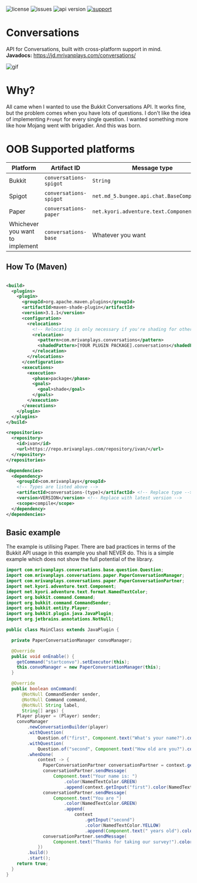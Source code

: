 ![license](https://img.shields.io/github/license/MrIvanPlays/Conversations.svg?style=for-the-badge)
![issues](https://img.shields.io/github/issues/MrIvanPlays/Conversations.svg?style=for-the-badge)
![api version](https://img.shields.io/maven-metadata/v?color=%20blue&label=latest%20version&metadataUrl=https%3A%2F%2Frepo.mrivanplays.com%2Frepository%2Fivan%2Fcom%2Fmrivanplays%2Fconversations-base%2Fmaven-metadata.xml&style=for-the-badge)
[![support](https://img.shields.io/discord/493674712334073878.svg?colorB=Blue&logo=discord&label=Support&style=for-the-badge)](https://mrivanplays.com/discord)
# Conversations

API for Conversations, built with cross-platform support in mind.<br>
**Javadocs:** https://jd.mrivanplays.com/conversations/

![gif](https://img.mrivanplays.com/hpxlgxebkh.gif)

# Why?

All came when I wanted to use the Bukkit Conversations API. It works fine, but the problem comes
when you have lots of questions. I don't like the idea of implementing `Prompt` for every single
question. I wanted something more like how Mojang went with brigadier. And this was born.

# OOB Supported platforms

| Platform                        | Artifact ID            | Message type                               | Sender Type                                  |
|---------------------------------|------------------------|--------------------------------------------|----------------------------------------------|
| Bukkit                          | `conversations-spigot` | `String`                                   | `Player` wrapped `BukkitConversationPartner` |
| Spigot                          | `conversations-spigot` | `net.md_5.bungee.api.chat.BaseComponent[]` | `Player` wrapped `SpigotConversationPartner` |
| Paper                           | `conversations-paper`  | `net.kyori.adventure.text.Component`       | `Player` wrapped `PaperConversationPartner`  |
| Whichever you want to implement | `conversations-base`   | Whatever you want                          | Whatever you want                            |

## How To (Maven)

```xml

<build>
  <plugins>
    <plugin>
      <groupId>org.apache.maven.plugins</groupId>
      <artifactId>maven-shade-plugin</artifactId>
      <version>3.1.1</version>
      <configuration>
        <relocations>
          <!-- Relocating is only necessary if you're shading for other library addition -->
          <relocation>
            <pattern>com.mrivanplays.conversations</pattern>
            <shadedPattern>[YOUR PLUGIN PACKAGE].conversations</shadedPattern> <!-- Replace this -->
          </relocation>
        </relocations>
      </configuration>
      <executions>
        <execution>
          <phase>package</phase>
          <goals>
            <goal>shade</goal>
          </goals>
        </execution>
      </executions>
    </plugin>
  </plugins>
</build>

<repositories>
  <repository>
    <id>ivan</id>
    <url>https://repo.mrivanplays.com/repository/ivan/</url>
  </repository>
</repositories>

<dependencies>
  <dependency>
    <groupId>com.mrivanplays</groupId>
    <!-- Types are listed above -->
    <artifactId>conversations-(type)</artifactId> <!-- Replace type -->
    <version>VERSION</version> <!-- Replace with latest version -->
    <scope>compile</scope>
  </dependency>
</dependencies>
```

## Basic example

The example is utilising Paper. There are bad practices in terms of the Bukkit API usage in this
example you shall NEVER do. This is a simple example which does not show the full potential of the
library.

```java
import com.mrivanplays.conversations.base.question.Question;
import com.mrivanplays.conversations.paper.PaperConversationManager;
import com.mrivanplays.conversations.paper.PaperConversationPartner;
import net.kyori.adventure.text.Component;
import net.kyori.adventure.text.format.NamedTextColor;
import org.bukkit.command.Command;
import org.bukkit.command.CommandSender;
import org.bukkit.entity.Player;
import org.bukkit.plugin.java.JavaPlugin;
import org.jetbrains.annotations.NotNull;

public class MainClass extends JavaPlugin {

  private PaperConversationManager convoManager;

  @Override
  public void onEnable() {
    getCommand("startconvo").setExecutor(this);
    this.convoManager = new PaperConversationManager(this);
  }

  @Override
  public boolean onCommand(
      @NotNull CommandSender sender,
      @NotNull Command command,
      @NotNull String label,
      String[] args) {
    Player player = (Player) sender;
    convoManager
        .newConversationBuilder(player)
        .withQuestion(
            Question.of("first", Component.text("What's your name?").color(NamedTextColor.GREEN)))
        .withQuestion(
            Question.of("second", Component.text("How old are you?").color(NamedTextColor.GREEN)))
        .whenDone(
            context -> {
              PaperConversationPartner conversationPartner = context.getConversationPartner();
              conversationPartner.sendMessage(
                  Component.text("Your name is: ")
                      .color(NamedTextColor.GREEN)
                      .append(context.getInput("first").color(NamedTextColor.YELLOW)));
              conversationPartner.sendMessage(
                  Component.text("You are ")
                      .color(NamedTextColor.GREEN)
                      .append(
                          context
                              .getInput("second")
                              .color(NamedTextColor.YELLOW)
                              .append(Component.text(" years old").color(NamedTextColor.GREEN))));
              conversationPartner.sendMessage(
                  Component.text("Thanks for taking our survey!").color(NamedTextColor.GOLD));
            })
        .build()
        .start();
    return true;
  }
}
```